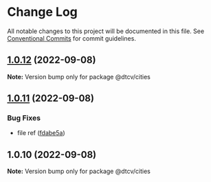 # Change Log

All notable changes to this project will be documented in this file.
See [Conventional Commits](https://conventionalcommits.org) for commit guidelines.

## [1.0.12](https://github.com/paramountric/digitaltwincityviewer/compare/@dtcv/cities@1.0.11...@dtcv/cities@1.0.12) (2022-09-08)

**Note:** Version bump only for package @dtcv/cities





## [1.0.11](https://github.com/paramountric/digitaltwincityviewer/compare/@dtcv/cities@1.0.10...@dtcv/cities@1.0.11) (2022-09-08)


### Bug Fixes

* file ref ([fdabe5a](https://github.com/paramountric/digitaltwincityviewer/commit/fdabe5a0dceb88fe563d3667424d4ab5ca88a79d))





## 1.0.10 (2022-09-08)

**Note:** Version bump only for package @dtcv/cities

